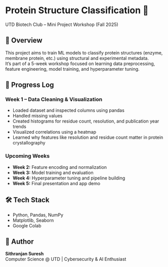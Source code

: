 # Protein Structure Classification 🧬  
UTD Biotech Club – Mini Project Workshop (Fall 2025)

## 🧠 Overview
This project aims to train ML models to classify protein structures (enzyme, membrane protein, etc.) using structural and experimental metadata.  
It’s part of a 5-week workshop focused on learning data preprocessing, feature engineering, model training, and hyperparameter tuning.

## 📅 Progress Log
### Week 1 – Data Cleaning & Visualization
- Loaded dataset and inspected columns using pandas
- Handled missing values
- Created histograms for residue count, resolution, and publication year trends
- Visualized correlations using a heatmap
- Learned why features like resolution and residue count matter in protein crystallography

### Upcoming Weeks
- **Week 2:** Feature encoding and normalization  
- **Week 3:** Model training and evaluation  
- **Week 4:** Hyperparameter tuning and pipeline building  
- **Week 5:** Final presentation and app demo  

## 🛠️ Tech Stack
- Python, Pandas, NumPy  
- Matplotlib, Seaborn  
- Google Colab

## 👤 Author
**Sithranjan Suresh**  
Computer Science @ UTD | Cybersecurity & AI Enthusiast
